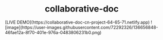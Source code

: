 <h1 align="center">collaborative-doc</h1>
[LIVE DEMO](https://collaborative-doc-cn-project-64-65-71.netlify.app)
![image](https://user-images.githubusercontent.com/72292326/136656848-46fae12a-8f70-401e-976a-0483806231b0.png)
